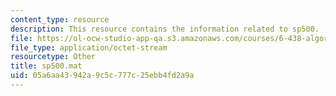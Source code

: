 ```yaml
---
content_type: resource
description: This resource contains the information related to sp500.
file: https://ol-ocw-studio-app-qa.s3.amazonaws.com/courses/6-438-algorithms-for-inference-fall-2014/05a6aa43942a9c5c777c25ebb4fd2a9a_sp500.mat
file_type: application/octet-stream
resourcetype: Other
title: sp500.mat
uid: 05a6aa43-942a-9c5c-777c-25ebb4fd2a9a
---
```

